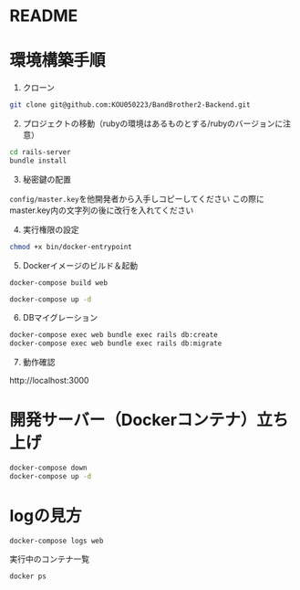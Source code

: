 # README

# 環境構築手順

1. クローン

```bash
git clone git@github.com:KOU050223/BandBrother2-Backend.git
```

2. プロジェクトの移動（rubyの環境はあるものとする/rubyのバージョンに注意）

```bash
cd rails-server
bundle install
```

3. 秘密鍵の配置

`config/master.key`を他開発者から入手しコピーしてください
この際にmaster.key内の文字列の後に改行を入れてください

4. 実行権限の設定

```bash
chmod +x bin/docker-entrypoint
```

5. Dockerイメージのビルド＆起動

```bash
docker-compose build web
```

```bash
docker-compose up -d
```

6. DBマイグレーション

```bash
docker-compose exec web bundle exec rails db:create
docker-compose exec web bundle exec rails db:migrate
```

7. 動作確認

http://localhost:3000

# 開発サーバー（Dockerコンテナ）立ち上げ

```bash
docker-compose down
docker-compose up -d
```

# logの見方

```
docker-compose logs web
```

実行中のコンテナ一覧

```bash
docker ps
```
